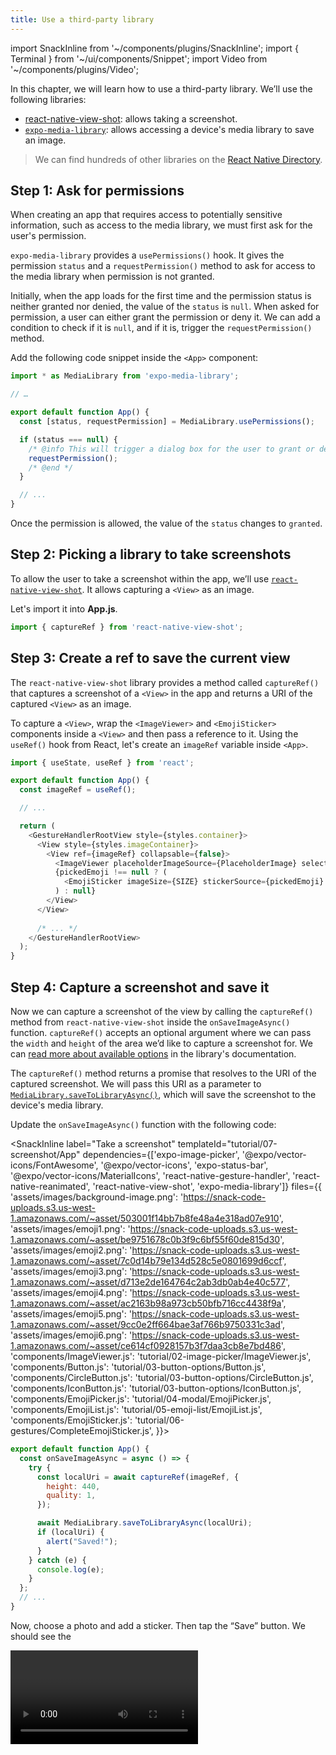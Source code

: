```yaml
---
title: Use a third-party library
---
```


import SnackInline from '~/components/plugins/SnackInline';
import { Terminal } from '~/ui/components/Snippet';
import Video from '~/components/plugins/Video';

In this chapter, we will learn how to use a third-party library. We’ll use the following libraries:

- [react-native-view-shot](https://github.com/gre/react-native-view-shot): allows taking a screenshot.
- [`expo-media-library`](/versions/latest/sdk/media-library/): allows accessing a device's media library to save an image.

> We can find hundreds of other libraries on the [React Native Directory](https://reactnative.directory/).

## Step 1: Ask for permissions

When creating an app that requires access to potentially sensitive information, such as access to the media library, we must first ask for the user's permission.

`expo-media-library` provides a `usePermissions()` hook. It gives the permission `status` and a `requestPermission()` method to ask for access to the media library when permission is not granted.

Initially, when the app loads for the first time and the permission status is neither granted nor denied, the value of the `status` is `null`. When asked for permission, a user can either grant the permission or deny it. We can add a condition to check if it is `null`, and if it is, trigger the `requestPermission()` method.

Add the following code snippet inside the `<App>` component:

```js
import * as MediaLibrary from 'expo-media-library';

// …

export default function App() {
  const [status, requestPermission] = MediaLibrary.usePermissions();

  if (status === null) {
    /* @info This will trigger a dialog box for the user to grant or deny the permission. */
    requestPermission();
    /* @end */
  }

  // ...
}
```

Once the permission is allowed, the value of the `status` changes to `granted`. 

## Step 2: Picking a library to take screenshots

To allow the user to take a screenshot within the app, we’ll use [`react-native-view-shot`](https://github.com/gre/react-native-view-shot). It allows capturing a `<View>` as an image.


Let's import it into **App.js**.

```js
import { captureRef } from 'react-native-view-shot';
```

## Step 3: Create a ref to save the current view

The `react-native-view-shot` library provides a method called `captureRef()` that captures a screenshot of a `<View>` in the app and returns a URI of the captured `<View>` as an image.

To capture a `<View>`, wrap the `<ImageViewer>` and `<EmojiSticker>` components inside a `<View>` and then pass a reference to it. Using the `useRef()` hook from React, let's create an `imageRef` variable inside `<App>`.

<!-- prettier-ignore -->
```js
import { useState, useRef } from 'react';

export default function App() {
  const imageRef = useRef();

  // ...

  return (
    <GestureHandlerRootView style={styles.container}>
      <View style={styles.imageContainer}>
        <View ref={imageRef} collapsable={false}>
          <ImageViewer placeholderImageSource={PlaceholderImage} selectedImage={selectedImage} />
          {pickedEmoji !== null ? (
            <EmojiSticker imageSize={SIZE} stickerSource={pickedEmoji} />
          ) : null}
        </View>
      </View>
            
      /* ... */
    </GestureHandlerRootView>
  );
}
```

## Step 4: Capture a screenshot and save it

Now we can capture a screenshot of the view by calling the `captureRef()` method from `react-native-view-shot` inside the `onSaveImageAsync()` function. `captureRef()` accepts an optional argument where we can pass the `width` and `height` of the area we’d like to capture a screenshot for. We can [read more about available options](https://github.com/gre/react-native-view-shot#capturerefview-options-lower-level-imperative-api) in the library's documentation.

The `captureRef()` method returns a promise that resolves to the URI of the captured screenshot. We will pass this URI as a parameter to [`MediaLibrary.saveToLibraryAsync()`](https://docs.expo.dev/versions/latest/sdk/media-library/#medialibrarysavetolibraryasynclocaluri), which will save the screenshot to the device's media library.

Update the `onSaveImageAsync()` function with the following code:

<SnackInline
label="Take a screenshot"
templateId="tutorial/07-screenshot/App"
dependencies={['expo-image-picker', '@expo/vector-icons/FontAwesome', '@expo/vector-icons', 'expo-status-bar', '@expo/vector-icons/MaterialIcons', 'react-native-gesture-handler', 'react-native-reanimated', 'react-native-view-shot', 'expo-media-library']}
files={{
  'assets/images/background-image.png': 'https://snack-code-uploads.s3.us-west-1.amazonaws.com/~asset/503001f14bb7b8fe48a4e318ad07e910',
  'assets/images/emoji1.png': 'https://snack-code-uploads.s3.us-west-1.amazonaws.com/~asset/be9751678c0b3f9c6bf55f60de815d30',
  'assets/images/emoji2.png': 'https://snack-code-uploads.s3.us-west-1.amazonaws.com/~asset/7c0d14b79e134d528c5e0801699d6ccf',
  'assets/images/emoji3.png': 'https://snack-code-uploads.s3.us-west-1.amazonaws.com/~asset/d713e2de164764c2ab3db0ab4e40c577',
  'assets/images/emoji4.png': 'https://snack-code-uploads.s3.us-west-1.amazonaws.com/~asset/ac2163b98a973cb50bfb716cc4438f9a',
  'assets/images/emoji5.png': 'https://snack-code-uploads.s3.us-west-1.amazonaws.com/~asset/9cc0e2ff664bae3af766b9750331c3ad',
  'assets/images/emoji6.png': 'https://snack-code-uploads.s3.us-west-1.amazonaws.com/~asset/ce614cf0928157b3f7daa3cb8e7bd486',
  'components/ImageViewer.js': 'tutorial/02-image-picker/ImageViewer.js',
  'components/Button.js': 'tutorial/03-button-options/Button.js',
  'components/CircleButton.js': 'tutorial/03-button-options/CircleButton.js',
  'components/IconButton.js': 'tutorial/03-button-options/IconButton.js',
  'components/EmojiPicker.js': 'tutorial/04-modal/EmojiPicker.js',
  'components/EmojiList.js': 'tutorial/05-emoji-list/EmojiList.js',
  'components/EmojiSticker.js': 'tutorial/06-gestures/CompleteEmojiSticker.js',
}}>

<!-- prettier-ignore -->
```js
export default function App() {
  const onSaveImageAsync = async () => {
    try {
      const localUri = await captureRef(imageRef, {        
        height: 440,
        quality: 1,
      });

      await MediaLibrary.saveToLibraryAsync(localUri);      
      if (localUri) {
        alert("Saved!");
      }
    } catch (e) {
      console.log(e);
    }
  };
  // ...
}
```

</SnackInline>

Now, choose a photo and add a sticker. Then tap the “Save” button. We should see the 

<Video file="tutorial/saving-screenshot.mp4" />

## Up next

The `react-native-view-shot` and `expo-media-library` work only on Android and iOS, but we’d like our app to work on web as well.

In the next chapter, let's learn how to [handle the differences between mobile and web platforms](/tutorial/platform-differences).

